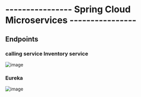 # ---------------- Spring Cloud Microservices ----------------
## Endpoints
### calling service Inventory service

![image](https://user-images.githubusercontent.com/62290643/199279561-8a0685cb-f8a5-4b23-9d6c-889a20a49fe7.png)
### Eureka
![image](https://user-images.githubusercontent.com/62290643/199278862-a4d5ebf6-dd3f-4fc1-8bc4-6a5213e14cdf.png)

